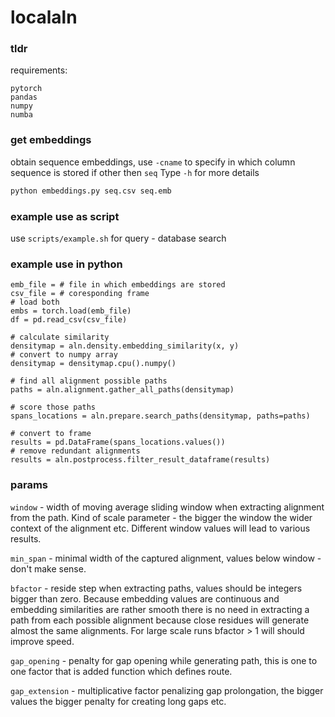 # localaln

### tldr 

requirements: 
```
pytorch
pandas
numpy
numba
```

### get embeddings

obtain sequence embeddings, use `-cname` to specify in which column sequence is stored if other then `seq`
Type `-h` for more details
```bash
python embeddings.py seq.csv seq.emb
```
### example use as script

use `scripts/example.sh` for query - database search


### example use in python

```
emb_file = # file in which embeddings are stored
csv_file = # coresponding frame
# load both
embs = torch.load(emb_file)
df = pd.read_csv(csv_file)

# calculate similarity
densitymap = aln.density.embedding_similarity(x, y)
# convert to numpy array
densitymap = densitymap.cpu().numpy()

# find all alignment possible paths
paths = aln.alignment.gather_all_paths(densitymap)

# score those paths
spans_locations = aln.prepare.search_paths(densitymap, paths=paths)

# convert to frame
results = pd.DataFrame(spans_locations.values())
# remove redundant alignments                                                    
results = aln.postprocess.filter_result_dataframe(results)
```



### params


`window` - width of moving average sliding window when extracting alignment from the path. Kind of scale parameter - the bigger the window the wider context of the alignment etc. Different window values will lead to various results. 

`min_span` - minimal width of the captured alignment, values below window - don't make sense.

`bfactor` - reside step when extracting paths, values should be integers bigger than zero. Because embedding values are continuous and embedding similarities are rather smooth there is no need in extracting a path from each possible alignment because close residues will generate almost the same alignments. For large scale runs bfactor > 1 will should improve speed.

`gap_opening` - penalty for gap opening while generating path, this is one to one factor that is added function which defines route.

`gap_extension` - multiplicative factor penalizing gap prolongation, the bigger values the bigger penalty for creating long gaps etc.




